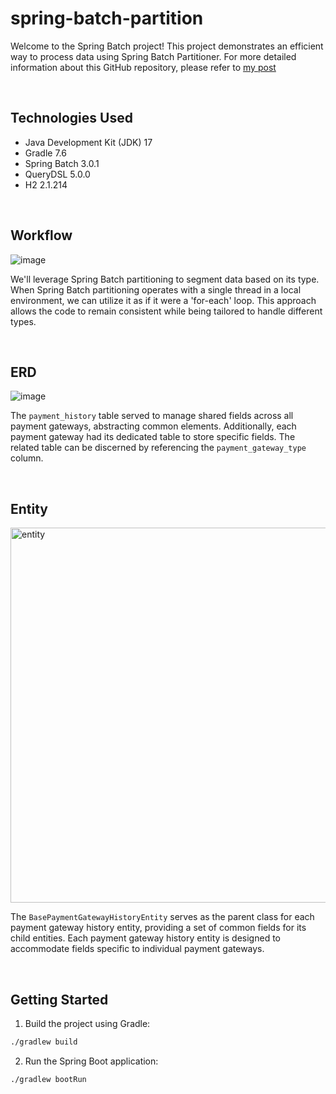 # spring-batch-partition
Welcome to the Spring Batch project! This project demonstrates an efficient way to process data using Spring Batch Partitioner. For more detailed information about this GitHub repository, please refer to [my post](https://medium.com/@office.yeon/spring-batch-type-based-data-processing-with-partitioning-4f26c24a140c) 

<br>

## Technologies Used

- Java Development Kit (JDK) 17
- Gradle 7.6
- Spring Batch 3.0.1
- QueryDSL 5.0.0
- H2 2.1.214
  
<br>

## Workflow
![image](https://github.com/mia-developer/spring-batch-partition/assets/131224717/259fef05-6f4f-4f6f-b378-e4e50c9b515f)

We'll leverage Spring Batch partitioning to segment data based on its type. When Spring Batch partitioning operates with a single thread in a local environment, we can utilize it as if it were a 'for-each' loop. This approach allows the code to remain consistent while being tailored to handle different types.

<br>

## ERD
![image](https://github.com/mia-developer/spring-batch-partition/assets/131224717/4db0cf40-adb2-4d7b-b669-55a703be80ac)

The `payment_history` table served to manage shared fields across all payment gateways, abstracting common elements. Additionally, each payment gateway had its dedicated table to store specific fields.
The related table can be discerned by referencing the `payment_gateway_type` column.

<br>

## Entity

<img width="600" alt="entity" src="https://github.com/mia-developer/spring-batch-partition/assets/131224717/96b255b9-5c00-44a7-83c2-f3088a79db3b">

The `BasePaymentGatewayHistoryEntity` serves as the parent class for each payment gateway history entity, providing a set of common fields for its child entities. Each payment gateway history entity is designed to accommodate fields specific to individual payment gateways.

<br>

## Getting Started

1. Build the project using Gradle:

```bash
./gradlew build
```

2. Run the Spring Boot application:

```bash
./gradlew bootRun
```

<br>
